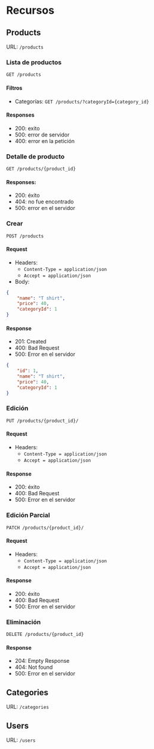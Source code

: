 # Recursos

## Products

URL: `/products`

### Lista de productos
`GET /products`

#### Filtros
- Categorías: `GET /products/?categoryId={category_id}`

#### Responses
- 200: exito
- 500: error de servidor
- 400: error en la petición

### Detalle de producto

`GET /products/{product_id}`

#### Responses:
- 200: éxito
- 404: no fue encontrado
- 500: error en el servidor

### Crear 

`POST /products`

#### Request
- Headers:
  - `Content-Type = application/json`
  - `Accept = application/json`
- Body:
```json
{
    "name": "T shirt",
    "price": 40,
    "categoryId": 1
}
```

#### Response
- 201: Created
- 400: Bad Request
- 500: Error en el servidor
  
```json
{
    "id": 1,
    "name": "T shirt",
    "price": 40,
    "categoryId": 1
}
```

### Edición
`PUT /products/{product_id}/`

#### Request
- Headers:
  - `Content-Type = application/json`
  - `Accept = application/json`

#### Response
- 200: éxito
- 400: Bad Request
- 500: Error en el servidor

### Edición Parcial
`PATCH /products/{product_id}/`

#### Request
- Headers:
  - `Content-Type = application/json`
  - `Accept = application/json`

#### Response
- 200: éxito
- 400: Bad Request
- 500: Error en el servidor

### Eliminación

`DELETE /products/{product_id}`

#### Response
- 204: Empty Response
- 404: Not found
- 500: Error en el servidor

## Categories

URL: `/categories`

## Users

URL: `/users`
